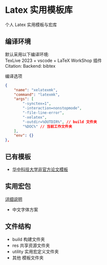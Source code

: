 # Latex 实用模板库

个人 Latex 实用模板与宏库

## 编译环境
默认采用以下编译环境:  
TexLive 2023 + vscode + LaTeX WorkShop 插件  
Citation: Backend: bibtex

编译选项
```json
{
    "name": "xelatexmk",
    "command": "latexmk",
    "args": [
        "-synctex=1",
        "-interaction=nonstopmode",
        "-file-line-error",
        "-xelatex",
        "-outdir=%OUTDIR%", // build 文件夹
        "%DOC%" // 当前工作文件夹
    ],
    "env": {}
},
```

## 已有模板
* [华中科技大学非官方论文模板](./hust/README.MD)

## 实用宏包
[详细说明](./utility/README.MD)

* 中文字体方案

## 文件结构
* build 构建文件夹
* res 共享资源文件夹
* utility 实用宏定义文件夹
* 其他 模板文件夹

